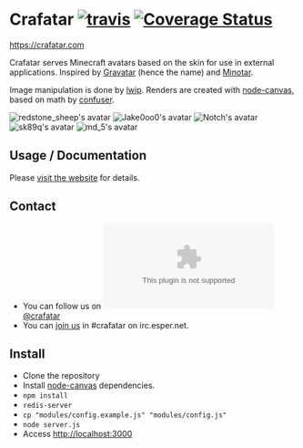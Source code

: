 # Crafatar [![travis](https://img.shields.io/travis/Jake0oo0/crafatar.svg?style=flat)](https://travis-ci.org/Jake0oo0/crafatar/) [![Coverage Status](https://img.shields.io/coveralls/Jake0oo0/crafatar.svg?style=flat)](https://coveralls.io/r/Jake0oo0/crafatar)

https://crafatar.com

Crafatar serves Minecraft avatars based on the skin for use in external applications.
Inspired by [Gravatar](https://gravatar.com) (hence the name) and [Minotar](https://minotar.net).

Image manipulation is done by [lwip](https://github.com/EyalAr/lwip). Renders are created with [node-canvas](https://github.com/Automattic/node-canvas), based on math by [confuser](https://github.com/confuser/serverless-mc-skin-viewer).

![redstone_sheep's avatar](https://crafatar.com/avatars/ae795aa86327408e92ab25c8a59f3ba1?size=128) ![Jake0oo0's avatar](https://crafatar.com/avatars/2d5aa9cdaeb049189930461fc9b91cc5?size=128) ![Notch's avatar](https://crafatar.com/avatars/069a79f444e94726a5befca90e38aaf5?size=128) ![sk89q's avatar](https://crafatar.com/avatars/0ea8eca3dbf647cc9d1ac64551ca975c?size=128) ![md_5's avatar](https://crafatar.com/avatars/af74a02d19cb445bb07f6866a861f783?size=128) 
## Usage / Documentation

Please [visit the website](https://crafatar.com) for details.

## Contact

* You can follow us on [![t](https://favicons.githubusercontent.com/twitter.com)@crafatar](https://twitter.com/crafatar)
* You can [join us](https://webchat.esper.net/?channels=crafatar) in #crafatar on irc.esper.net.

## Install

* Clone the repository
* Install [node-canvas](https://github.com/Automattic/node-canvas/wiki#desktop) dependencies.
* `npm install`
* `redis-server`
* `cp "modules/config.example.js" "modules/config.js"`
* `node server.js`
* Access [http://localhost:3000](http://localhost:3000)